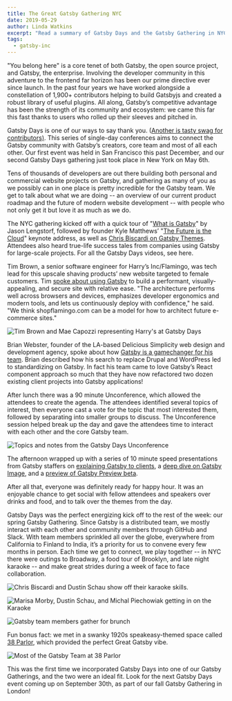 ```yaml
---
title: The Great Gatsby Gathering NYC
date: 2019-05-29
author: Linda Watkins
excerpt: "Read a summary of Gatsby Days and the Gatsby Gathering in NYC, including links to talks by Gatsby co-founder Kyle Mathews and other team members"
tags:
  - gatsby-inc
---
```


"You belong here" is a core tenet of both Gatsby, the open source project, and Gatsby, the enterprise. Involving the developer community in this adventure to the frontend far horizon has been our prime directive ever since launch. In the past four years we have worked alongside a constellation of 1,900+ contributors helping to build Gatsbyjs and created a robust library of useful plugins. All along, Gatsby’s competitive advantage has been the strength of its community and ecosystem: we came this far this fast thanks to users who rolled up their sleeves and pitched in.

Gatsby Days is one of our ways to say thank you. ([Another is tasty swag for contributors)](https://www.gatsbyjs.org/contributing/contributor-swag/). This series of single-day conferences aims to connect the Gatsby community with Gatsby’s creators, core team and most of all each other. Our first event was held in San Francisco this past December, and our second Gatsby Days gathering just took place in New York on May 6th.

Tens of thousands of developers are out there building both personal and commercial website projects on Gatsby, and gathering as many of you as we possibly can in one place is pretty incredible for the Gatsby team. We get to talk about what we are doing -- an overview of our current product roadmap and the future of modern website development -- with people who not only get it but love it as much as we do.

The NYC gathering kicked off with a quick tour of "[What is Gatsby](https://www.gatsbyjs.com/gatsby-days-NYC-jason)" by Jason Lengstorf, followed by founder Kyle Matthews’ "[The Future is the Cloud](https://www.gatsbyjs.com/gatsby-days-NYC-keynote-kyle)" keynote address, as well as [Chris Biscardi on Gatsby Themes](https://www.gatsbyjs.com/gatsby-days-NYC-themes). Attendees also heard true-life success tales from companies using Gatsby for large-scale projects. For all the Gatsby Days videos, see here.

Tim Brown, a senior software engineer for Harry’s Inc/Flamingo, was tech lead for this upscale shaving products’ new website targeted to female customers. Tim [spoke about using Gatsby](https://www.gatsbyjs.com/gatsby-days-NYC-flamingo) to build a performant, visually-appealing, and secure site with relative ease. "The architecture performs well across browsers and devices, emphasizes developer ergonomics and modern tools, and lets us continuously deploy with confidence," he said. "We think shopflamingo.com can be a model for how to architect future e-commerce sites."

![Tim Brown and Mae Capozzi representing Harry's at Gatsby Days](./images/harrys.jpg)

Brian Webster, founder of the LA-based Delicious Simplicity web design and development agency, spoke about how [Gatsby is a gamechanger for his team](https://www.gatsbyjs.com/gatsby-days-NYC-delicious-simplicity). Brian described how his search to replace Drupal and WordPress led to standardizing on Gatsby. In fact his team came to love Gatsby’s React component approach so much that they have now refactored two dozen existing client projects into Gatsby applications!

After lunch there was a 90 minute Unconference, which allowed the attendees to create the agenda. The attendees identified several topics of interest, then everyone cast a vote for the topic that most interested them, followed by separating into smaller groups to discuss. The Unconference session helped break up the day and gave the attendees time to interact with each other and the core Gatsby team.

![Topics and notes from the Gatsby Days Unconference](./images/unconference.jpg)

The afternoon wrapped up with a series of 10 minute speed presentations from Gatsby staffers on [explaining Gatsby to clients](https://www.gatsbyjs.com/gatsby-days-NYC-clients), a [deep dive on Gatsby Image](https://www.gatsbyjs.com/gatsby-days-NYC-images), and a [preview of Gatsby Preview beta](https://www.gatsbyjs.com/gatsby-days-NYC-preview).

After all that, everyone was definitely ready for happy hour. It was an enjoyable chance to get social with fellow attendees and speakers over drinks and food, and to talk over the themes from the day.

Gatsby Days was the perfect energizing kick off to the rest of the week: our spring Gatsby Gathering. Since Gatsby is a distributed team, we mostly interact with each other and community members through GitHub and Slack. With team members sprinkled all over the globe, everywhere from California to Finland to India, it’s a priority for us to convene every few months in person. Each time we get to connect, we play together -- in NYC there were outings to Broadway, a food tour of Brooklyn, and late night karaoke -- and make great strides during a week of face to face collaboration.

![Chris Biscardi and Dustin Schau show off their karaoke skills.](./images/chris-dustin.jpg)

![Marisa Morby, Dustin Schau, and Michal Piechowiak getting in on the Karaoke](./images/marisa-dustin-michal.jpg)

![Gatsby team members gather for brunch](./images/lunch.jpg)

Fun bonus fact: we met in a swanky 1920s speakeasy-themed space called [38 Parlor](https://liquidspace.com/us/ny/new-york/38-parlor), which provided the perfect Great Gatsby vibe.

![Most of the Gatsby Team at 38 Parlor](./images/team.jpg)

This was the first time we incorporated Gatsby Days into one of our Gatsby Gatherings, and the two were an ideal fit. Look for the next Gatsby Days event coming up on September 30th, as part of our fall Gatsby Gathering in London!
